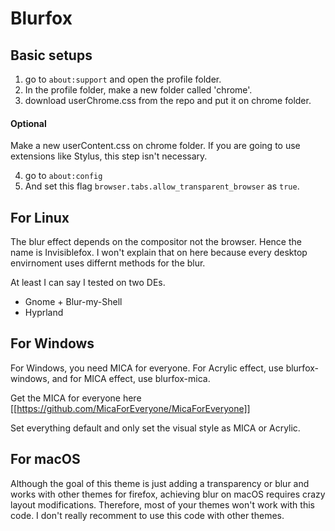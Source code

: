 # Blurfox

## Basic setups

1. go to `about:support` and open the profile folder.
2. In the profile folder, make a new folder called 'chrome'.
3. download userChrome.css from the repo and put it on chrome folder.

#### Optional 
Make a new userContent.css on chrome folder. If you are going to use extensions like Stylus, this step isn't necessary. 

4. go to `about:config`
5. And set this flag `browser.tabs.allow_transparent_browser` as `true`.

## For Linux
The blur effect depends on the compositor not the browser. Hence the name is Invisiblefox. I won't explain that on here because every desktop envirnoment uses differnt methods for the blur. 

At least I can say I tested on two DEs. 
- Gnome + Blur-my-Shell
- Hyprland

## For Windows
For Windows, you need MICA for everyone. For Acrylic effect, use blurfox-windows, and for MICA effect, use blurfox-mica. 

Get the MICA for everyone here 
[[https://github.com/MicaForEveryone/MicaForEveryone]]

Set everything default and only set the visual style as MICA or Acrylic. 

## For macOS
Although the goal of this theme is just adding a transparency or blur and works with other themes for firefox, achieving blur on macOS requires crazy layout modifications. Therefore, most of your themes won't work with this code. I don't really recomment to use this code with other themes. 


